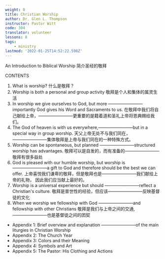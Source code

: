 ```yaml
---
weight: 0
title: Christian Worship
author: Dr. Glen L. Thompson
instructor: Pastor Witt
code: 304
translator: volunteer
lessons: 8
tags:
    - ministry
lastmod: '2022-01-25T14:52:22.598Z'
---
```


An Introduction to Biblical Worship 简介圣经的敬拜

CONTENTS

1. What is worship?
什么是敬拜？
2. Worship is both a personal and group activity
敬拜是个人和集体的属灵生活
3. In worship we give ourselves to God, but more ————————importantly God gives his Word and Sacraments to us.
在敬拜中我们将自己献给上帝，————————更重要的是籍着道和圣礼上帝将恩典赐给我们。
4. The God of heaven is with us everywhere,————————but in a special way in group worship.
天父上帝无处不与我们同在，————————集体敬拜是上帝与我们同在的一种特殊方式。
5. Worship can be spontaneous, but planned ————————structured worship has advantages.
敬拜可以是自发的，而有准备的————————敬拜有很多益处
6. God is pleased with our humble worship, but worship is ————————a gift to God and therefore should be the best we can offer.
上帝喜悦我们谦卑的敬拜，但是敬拜也是————————我们献给上帝的礼物， 因此我们应当献上最好的。
7. Worship is a universal experience but should ————————reflect a Christian's culture.
敬拜是普世性的经验，但应该————————反映基督徒的文化
8. When we worship we fellowship with God ————————and fellowship with other Christians
敬拜是我们与上帝之间的交通,————————也是基督徒之间的团契

- Appendix 1: Brief overview and explanation ————————of the main liturgies in Christian Worship
- Appendix 2: The Church Year
- Appendix 3: Colors and their Meaning
- Appendix 4: Symbols and Art
- Appendix 5: The Pastor: His Clothing and Actions
